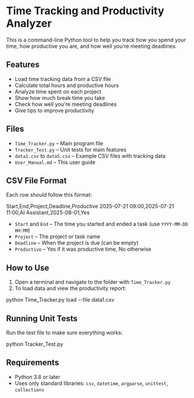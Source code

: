 # Time Tracking and Productivity Analyzer

This is a command-line Python tool to help you track how you spend your time, how productive you are, and how well you're meeting deadlines.

## Features

- Load time tracking data from a CSV file
- Calculate total hours and productive hours
- Analyze time spent on each project
- Show how much break time you take
- Check how well you're meeting deadlines
- Give tips to improve productivity

## Files

- `Time_Tracker.py` – Main program file
- `Tracker_Test.py` – Unit tests for main features
- `data1.csv` to `data5.csv` – Example CSV files with tracking data
- `User_Manual.md` – This user guide

## CSV File Format

Each row should follow this format:

Start,End,Project,Deadline,Productive 
2025-07-21 09:00,2025-07-21 11:00,AI Assistant,2025-08-01,Yes

- `Start` and `End` – The time you started and ended a task (use `YYYY-MM-DD HH:MM`)
- `Project` – The project or task name
- `Deadline` – When the project is due (can be empty)
- `Productive` – Yes if it was productive time, No otherwise

## How to Use

1. Open a terminal and navigate to the folder with `Time_Tracker.py`
2. To load data and view the productivity report:

python Time_Tracker.py load --file data1.csv

## Running Unit Tests

Run the test file to make sure everything works:

python Tracker_Test.py

## Requirements

- Python 3.8 or later
- Uses only standard libraries: `csv`, `datetime`, `argparse`, `unittest`, `collections`